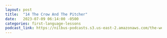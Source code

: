 ```yaml
---
layout: post
title:  "14 The Crow And The Pitcher"
date:   2023-07-09 06:14:00 -0500
categories: first-language-lessons
podcast_link: https://nilbus-podcasts.s3.us-east-2.amazonaws.com/the-well-trained-mind/First%20Language%20Lessons/14%20The%20Crow%20And%20The%20Pitcher.mp3
---
```


